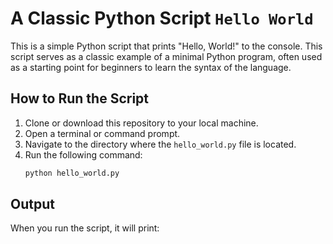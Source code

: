 # A Classic Python Script `Hello World`

This is a simple Python script that prints "Hello, World!" to the console. This script serves as a classic example of a minimal Python program, often used as a starting point for beginners to learn the syntax of the language.

## How to Run the Script

1. Clone or download this repository to your local machine.
2. Open a terminal or command prompt.
3. Navigate to the directory where the `hello_world.py` file is located.
4. Run the following command:
    ```bash
    python hello_world.py
    ```

## Output

When you run the script, it will print:

